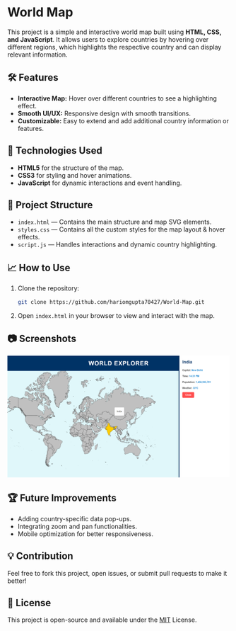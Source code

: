 
# **World Map**


This project is a simple and interactive world map built using **HTML, CSS, and JavaScript**. It allows users to explore countries by hovering over different regions, which highlights the respective country and can display relevant information.
## 🛠️ Features

- **Interactive Map:** Hover over different countries to see a highlighting effect.
- **Smooth UI/UX:** Responsive design with smooth transitions.
- **Customizable:** Easy to extend and add additional country information or features.
## 🚀 Technologies Used
- **HTML5** for the structure of the map.
- **CSS3** for styling and hover animations.
- **JavaScript** for dynamic interactions and event handling.
## 📂 Project Structure

- `index.html` — Contains the main structure and map SVG elements.
- `styles.css` — Contains all the custom styles for the map layout & hover effects.
- `script.js` — Handles interactions and dynamic country highlighting.
## 📈 How to Use

1. Clone the repository:  
   ```bash
   git clone https://github.com/hariomgupta70427/World-Map.git
   ```

2. Open `index.html` in your browser to view and interact with the map.

## 📷 Screenshots

![screenshot](Images/SS1.png)

## 🏆 Future Improvements

- Adding country-specific data pop-ups.
- Integrating zoom and pan functionalities.
- Mobile optimization for better responsiveness.
## 💡 Contribution

Feel free to fork this project, open issues, or submit pull requests to make it better!
## 📄 License

This project is open-source and available under the [MIT](https://choosealicense.com/licenses/mit/) License.



